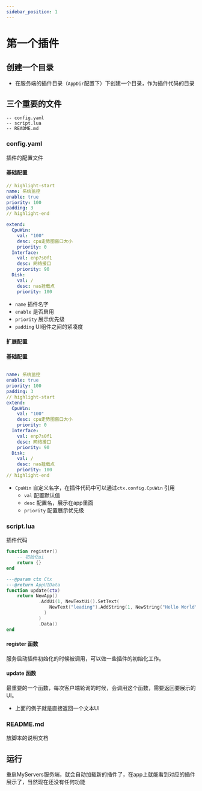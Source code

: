```yaml
---
sidebar_position: 1
---
```


# 第一个插件

## 创建一个目录
- 在服务端的插件目录（`AppDir`配置下）下创建一个目录，作为插件代码的目录

## 三个重要的文件
```
-- config.yaml
-- script.lua
-- README.md
```
### config.yaml
插件的配置文件

#### 基础配置
```yaml
// highlight-start 
name: 系统监控
enable: true
priority: 100
padding: 3
// highlight-end

extend:
  CpuWin:
    val: "100"
    desc: cpu走势图窗口大小
    priority: 0
  Interface:
    val: enp7s0f1
    desc: 网络接口
    priority: 90
  Disk:
    val: /
    desc: nas挂载点
    priority: 100

```

- `name` 插件名字
- `enable` 是否启用
- `priority` 展示优先级
- `padding` UI组件之间的紧凑度

#### 扩展配置
#### 基础配置
```yaml

name: 系统监控
enable: true
priority: 100
padding: 3
// highlight-start 
extend:
  CpuWin:
    val: "100"
    desc: cpu走势图窗口大小
    priority: 0
  Interface:
    val: enp7s0f1
    desc: 网络接口
    priority: 90
  Disk:
    val: /
    desc: nas挂载点
    priority: 100
// highlight-end
```

- `CpuWin` 自定义名字，在插件代码中可以通过`ctx.config.CpuWin` 引用
  - `val` 配置默认值
  - `desc` 配置名，展示在app里面
  - `priority` 配置展示优先级

### script.lua
插件代码

```lua
function register()
    -- 初始化ui
    return {}
end

---@param ctx Ctx
---@return AppUIData
function update(ctx)
    return NewApp()
            .AddUi(1, NewTextUi().SetText(
                NewText("leading").AddString(1, NewString("Hello World"))
              )
            )
            .Data()
end

```
#### register 函数
服务启动插件初始化的时候被调用，可以做一些插件的初始化工作。

#### update 函数
最重要的一个函数，每次客户端轮询的时候，会调用这个函数，需要返回要展示的UI。
- 上面的例子就是直接返回一个文本UI


### README.md
放脚本的说明文档

## 运行
重启MyServers服务端，就会自动加载新的插件了，在app上就能看到对应的插件展示了，当然现在还没有任何功能